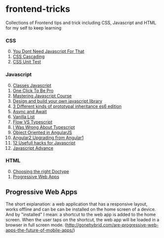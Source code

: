 # frontend-tricks
Collections of Frontend tips and trick including CSS, Javascript and HTML for my self to keep learning

### CSS
0. [You Dont Need Javascript For That](https://robots.thoughtbot.com/you-don-t-need-javascript-for-that)
0. [CSS Cascading](https://www.sitepoint.com/web-foundations/cascade/)
1. [CSS Unit Test](http://tomek.wiszniewski.cc/how-css-unit-tests-helped-us-move-fast)


### Javascript
0. [Classes Javascript](https://medium.com/@nikhilyeole/classless-javascript-composition-over-inheritance-6b27c35893b1#.q3b1xutxe)
1. [One Click To Be Pro](https://github.com/denielaa/One-Click-to-Be-Pro)
2. [Mastering Javascript Course](https://github.com/johnpapa/MasteringJavaScriptCourseCode)
3. [Design and build your own javascript library](https://www.sitepoint.com/design-and-build-your-own-javascript-library/?utm_source=javascriptweekly&utm_medium=email)
4. [3 Different kinds of prototypal inheritance es6 edition](https://medium.com/javascript-scene/3-different-kinds-of-prototypal-inheritance-es6-edition-32d777fa16c9#.dhz1ivd25)
5. [Async and Await](https://zeit.co/blog/async-and-await?utm_source=javascriptweekly&utm_medium=email)
6. [Vanilla List](http://www.vanillalist.com/)
7. [Flow VS Typescript](http://djcordhose.github.io/flow-vs-typescript/2016_hhjs.html#/)
8. [I Was Wrong About Typescript](https://www.triplet.fi/blog/i-was-wrong-about-typescript-here-is-why/)
9. [Object Oriented in AngularJS](http://blog.revolunet.com/blog/2014/02/14/angularjs-services-inheritance/)
10. [Angular2 Upgrading from Angular1](https://www.toptal.com/angular-js/angular-2-upgrading-from-1-5?utm_campaign=blog_post_angular_2_upgrading_from_1_5)
11. [12 Usefull hacks for Javascript](https://blog.jscrambler.com/12-extremely-useful-hacks-for-javascript/)
12. [Javascript Advance](http://htmldog.com/guides/javascript/advanced/)


### HTML
0. [Choosing the right Doctype](https://www.w3.org/wiki/Choosing_the_right_doctype_for_your_HTML_documents)
1. [Progressive Web Apps](https://developers.google.com/web/fundamentals/getting-started/your-first-progressive-web-app/)


## Progressive Web Apps
The short explanation: a web application that has a responsive layout, works offline and can be can be installed on the home screen of a device. And by "installed" I mean: a shortcut to the web app is added to the home screen. When the user taps on the shortcut, the web app will be loaded in a browser in full screen mode.
(http://gonehybrid.com/are-progressive-web-apps-the-future-of-mobile-apps/)
